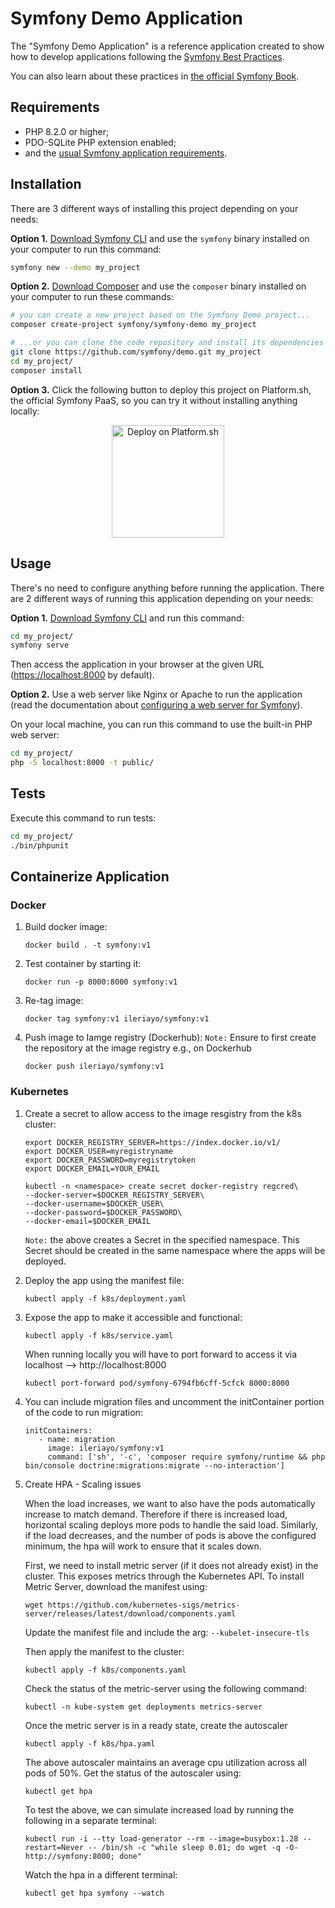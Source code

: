 Symfony Demo Application
========================

The "Symfony Demo Application" is a reference application created to show how
to develop applications following the [Symfony Best Practices][1].

You can also learn about these practices in [the official Symfony Book][5].

Requirements
------------

  * PHP 8.2.0 or higher;
  * PDO-SQLite PHP extension enabled;
  * and the [usual Symfony application requirements][2].

Installation
------------

There are 3 different ways of installing this project depending on your needs:

**Option 1.** [Download Symfony CLI][4] and use the `symfony` binary installed
on your computer to run this command:

```bash
symfony new --demo my_project
```

**Option 2.** [Download Composer][6] and use the `composer` binary installed
on your computer to run these commands:

```bash
# you can create a new project based on the Symfony Demo project...
composer create-project symfony/symfony-demo my_project

# ...or you can clone the code repository and install its dependencies
git clone https://github.com/symfony/demo.git my_project
cd my_project/
composer install
```

**Option 3.** Click the following button to deploy this project on Platform.sh,
the official Symfony PaaS, so you can try it without installing anything locally:

<p align="center">
<a href="https://console.platform.sh/projects/create-project?template=https://raw.githubusercontent.com/symfonycorp/platformsh-symfony-template-metadata/main/symfony-demo.template.yaml&utm_content=symfonycorp&utm_source=github&utm_medium=button&utm_campaign=deploy_on_platform"><img src="https://platform.sh/images/deploy/lg-blue.svg" alt="Deploy on Platform.sh" width="180px" /></a>
</p>

Usage
-----

There's no need to configure anything before running the application. There are
2 different ways of running this application depending on your needs:

**Option 1.** [Download Symfony CLI][4] and run this command:

```bash
cd my_project/
symfony serve
```

Then access the application in your browser at the given URL (<https://localhost:8000> by default).

**Option 2.** Use a web server like Nginx or Apache to run the application
(read the documentation about [configuring a web server for Symfony][3]).

On your local machine, you can run this command to use the built-in PHP web server:

```bash
cd my_project/
php -S localhost:8000 -t public/
```

Tests
-----

Execute this command to run tests:

```bash
cd my_project/
./bin/phpunit
```

[1]: https://symfony.com/doc/current/best_practices.html
[2]: https://symfony.com/doc/current/setup.html#technical-requirements
[3]: https://symfony.com/doc/current/setup/web_server_configuration.html
[4]: https://symfony.com/download
[5]: https://symfony.com/book
[6]: https://getcomposer.org/


## Containerize Application

### Docker
1. Build docker image:  
    ```
    docker build . -t symfony:v1
    ```

2. Test container by starting it:
    ```
    docker run -p 8000:8000 symfony:v1
    ```
  
3. Re-tag image:
    ```
    docker tag symfony:v1 ileriayo/symfony:v1
    ```

3. Push image to Iamge registry (Dockerhub):
  `Note:` Ensure to first create the repository at the image registry e.g., on Dockerhub 
    ```
    docker push ileriayo/symfony:v1
    ```

### Kubernetes
1. Create a secret to allow access to the image resgistry from the k8s cluster:
    ```
    export DOCKER_REGISTRY_SERVER=https://index.docker.io/v1/
    export DOCKER_USER=myregistryname
    export DOCKER_PASSWORD=myregistrytoken
    export DOCKER_EMAIL=YOUR_EMAIL

    kubectl -n <namespace> create secret docker-registry regcred\
    --docker-server=$DOCKER_REGISTRY_SERVER\
    --docker-username=$DOCKER_USER\
    --docker-password=$DOCKER_PASSWORD\
    --docker-email=$DOCKER_EMAIL
    ```
    `Note:` the above creates a Secret in the specified namespace. This Secret should be created in the same namespace where the apps will be deployed.


2. Deploy the app using the manifest file:
    ```
    kubectl apply -f k8s/deployment.yaml
    ```

3. Expose the app to make it accessible and functional:
    ```
    kubectl apply -f k8s/service.yaml
    ```

    When running locally you will have to port forward to access it via localhost -->  http://localhost:8000
    ```
    kubectl port-forward pod/symfony-6794fb6cff-5cfck 8000:8000
    ```
   
4. You can include migration files and uncomment the initContainer portion of the code to run migration:
    ```
    initContainers:
       - name: migration
         image: ileriayo/symfony:v1
         command: ['sh', '-c', 'composer require symfony/runtime && php bin/console doctrine:migrations:migrate --no-interaction']
    ```

5. Create HPA - Scaling issues

    When the load increases, we want to also have the pods automatically increase to match demand. Therefore if there is increased load, horizontal scaling deploys more pods to handle the said load. Similarly, if the load decreases, and the number of pods is above the configured minimum, the hpa will work to ensure that it scales down.

    First, we need to install metric server (if it does not already exist) in the cluster. This exposes metrics through the Kubernetes API. To install Metric Server, download the manifest using:
    ```
    wget https://github.com/kubernetes-sigs/metrics-server/releases/latest/download/components.yaml
    ```
    Update the manifest file and include the arg: `--kubelet-insecure-tls`

    Then apply the manifest to the cluster:
    ```
    kubectl apply -f k8s/components.yaml
    ```

    Check the status of the metric-server using the following command:
    ```
    kubectl -n kube-system get deployments metrics-server
    ```

    Once the metric server is in a ready state, create the autoscaler
    ```
    kubectl apply -f k8s/hpa.yaml
    ```
    The above autoscaler maintains an average cpu utilization across all pods of 50%. Get the status of the autoscaler using:
    ```
    kubectl get hpa
    ```


    
    To test the above, we can simulate increased load by running the following in a separate terminal:
    ```
    kubectl run -i --tty load-generator --rm --image=busybox:1.28 --restart=Never -- /bin/sh -c "while sleep 0.01; do wget -q -O- http://symfony:8000; done"
    ```

    Watch the hpa in a different terminal:
    ```
    kubectl get hpa symfony --watch
    ```
